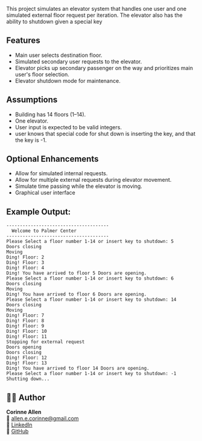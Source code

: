 This project simulates an elevator system that handles one user and one simulated external floor request per iteration. 
The elevator also has the ability to shutdown given a special key

## Features
- Main user selects destination floor.
- Simulated secondary user requests to the elevator.
- Elevator picks up secondary passenger on the way and prioritizes main user's floor selection.
- Elevator shutdown mode for maintenance.

## Assumptions
- Building has 14 floors (1–14).
- One elevator.
- User input is expected to be valid integers.
- user knows that special code for shut down is inserting the key, and that the key is -1.

## Optional Enhancements
- Allow for simulated internal requests.
- Allow for multiple external requests during elevator movement.
- Simulate time passing while the elevator is moving.
- Graphical user interface

## Example Output:
```
--------------------------------------
  Welcome to Palmer Center
--------------------------------------
Please Select a floor number 1-14 or insert key to shutdown: 5
Doors closing
Moving
Ding! Floor: 2
Ding! Floor: 3
Ding! Floor: 4
Ding! You have arrived to floor 5 Doors are opening.
Please Select a floor number 1-14 or insert key to shutdown: 6
Doors closing
Moving
Ding! You have arrived to floor 6 Doors are opening.
Please Select a floor number 1-14 or insert key to shutdown: 14
Doors closing
Moving
Ding! Floor: 7
Ding! Floor: 8
Ding! Floor: 9
Ding! Floor: 10
Ding! Floor: 11
Stopping for external request
Doors opening
Doors closing
Ding! Floor: 12
Ding! Floor: 13
Ding! You have arrived to floor 14 Doors are opening.
Please Select a floor number 1-14 or insert key to shutdown: -1
Shutting down...
```
## 🧑‍💻 Author
**Corinne Allen**  
📧 [allen.e.corinne@gmail.com](mailto:allen.e.corinne@gmail.com)  
💼 [LinkedIn](https://www.linkedin.com/in/ceallen/)  
🐙 [GitHub](https://github.com/RinAllen18)

